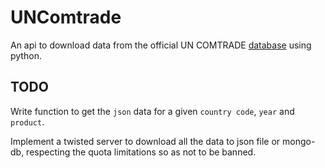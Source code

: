 # UNComtrade

An api to download data from the official UN COMTRADE [database](http://comtrade.un.org/data/doc/api/)
using python.

## TODO

Write function to get the `json` data for a given `country code`, `year` and `product`.

Implement a twisted server to download all the data to json file or mongo-db,
respecting the quota limitations so as not to be banned.


